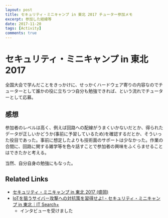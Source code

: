```yaml
---
layout: post
title: セキュリティ・ミニキャンプ in 東北 2017 チューター参加メモ
excerpt: 参加した経緯等
date: 2017-11-20
tags: [Activity]
comments: true
---
```


# セキュリティ・ミニキャンプ in 東北 2017

全国大会で学んだことをきっかけに、せっかくハードウェア寄りの内容なのでチューターとして誰かの役に立ちつつ自分も勉強できれば、という流れでチューターとして応募。

## 感想

参加者のレベルは高く、例えば回路への配線がうまくいかないだとか、得られたデータが正しいかどうか(事前に予習しているため)を確認するだとか、そういった役目であった。事前に想定したよりも技術面のサポートは少なかった。作業の合間に、回路に関する雑学等を色々話すことで参加者の興味をふくらませることはできたかと考える。

当然、自分自身の勉強にもなった。

## Related Links

* [	セキュリティ・ミニキャンプ in 東北 2017 (盛岡)](http://security-camp.org/minicamp/tohoku2017.html)
* [IoTを狙うサイバー攻撃への対抗策を習得せよ! - セキュリティ・ミニキャンプ in 東北｜IT Search+](https://news.mynavi.jp/itsearch/article/security/3355)
    * インタビューを受けました